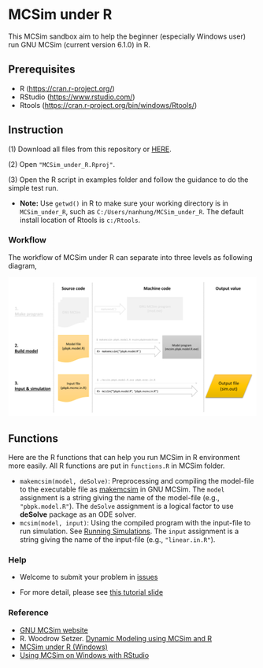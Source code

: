# MCSim under R

This MCSim sandbox aim to help the beginner (especially Windows user) run GNU MCSim (current version 6.1.0) in R. 

## Prerequisites
- R (<https://cran.r-project.org/>)  
- RStudio (<https://www.rstudio.com/>)  
- Rtools (<https://cran.r-project.org/bin/windows/Rtools/>)  

## Instruction 

(1) Download all files from this repository or [HERE](http://filr.cvm.tamu.edu:8080/ssf/s/readFile/share/1947/7338824215326083511/publicLink/MCSim_under_R_beta_1.zip).

(2) Open `"MCSim_under_R.Rproj"`.

(3) Open the R script in examples folder and follow the guidance to do the simple test run.

- **Note:** Use `getwd()` in R to make sure your working directory is in `MCSim_under_R`, such as `C:/Users/nanhung/MCSim_under_R`. The default install location of Rtools is `c:/Rtools`. 

### Workflow

The workflow of MCSim under R can separate into three levels as following diagram,

![](https://raw.githubusercontent.com/nanhung/MCSim_under_R/master/doc/fig/flowchart.png)

## Functions

Here are the R functions that can help you run MCSim in R environment more easily. All R functions are put in `functions.R` in MCSim folder.

- `makemcsim(model, deSolve)`:  Preprocessing and compiling the model-file to the executable file as  [makemcsim](https://www.gnu.org/software/mcsim/mcsim.html#Using-makemcsim) in GNU MCSim. The `model` assignment is a string giving the name of the model-file (e.g., `"pbpk.model.R"`). The `deSolve` assignment is a logical factor to use **deSolve** package as an ODE solver. 
- `mcsim(model, input)`: Using the compiled program with the input-file to run simulation. See [Running Simulations](https://www.gnu.org/software/mcsim/mcsim.html#Running-Simulations). The `input` assignment is a string giving the name of the input-file (e.g., `"linear.in.R"`).

### Help 

- Welcome to submit your problem in [issues](https://github.com/nanhung/MCSim_under_R/issues)

- For more detail, please see [this tutorial slide](https://nanhung.rbind.io/slide/190418_tutorial.html#1)

### Reference

- [GNU MCSim website](https://www.gnu.org/software/mcsim/)
- R. Woodrow Setzer. [Dynamic Modeling using MCSim and R](https://www.toxicology.org/groups/ss/BMSS/DynamicModelingwith%20MCsimandR.pdf)
- [MCSim under R (Windows)](https://nanhung.rbind.io/post/mcsim-under-r-windows/)
- [Using MCSim on Windows with RStudio](https://rpubs.com/Nanhung/MCSim_with_RStudio)
